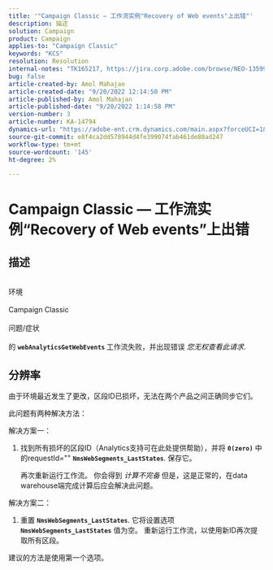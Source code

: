 ```yaml
---
title: '"Campaign Classic — 工作流实例"Recovery of Web events"上出错"'
description: 描述
solution: Campaign
product: Campaign
applies-to: "Campaign Classic"
keywords: "KCS"
resolution: Resolution
internal-notes: "TK165217, https://jira.corp.adobe.com/browse/NEO-13599"
bug: false
article-created-by: Amol Mahajan
article-created-date: "9/20/2022 12:14:50 PM"
article-published-by: Amol Mahajan
article-published-date: "9/20/2022 1:14:58 PM"
version-number: 3
article-number: KA-14794
dynamics-url: "https://adobe-ent.crm.dynamics.com/main.aspx?forceUCI=1&pagetype=entityrecord&etn=knowledgearticle&id=0af58dd1-dd38-ed11-9db0-000d3a5c1bcc"
source-git-commit: e8f4ca2dd578944d4fe399074fab461de88ad247
workflow-type: tm+mt
source-wordcount: '145'
ht-degree: 2%

---
```


# Campaign Classic — 工作流实例“Recovery of Web events”上出错

## 描述

<br>环境 <br><br>
Campaign Classic
<br><br>问题/症状<br><br>
的 <b>`webAnalyticsGetWebEvents` </b>工作流失败，并出现错误 *您无权查看此请求*.


## 分辨率


由于环境最近发生了更改，区段ID已损坏，无法在两个产品之间正确同步它们。

此问题有两种解决方法：

解决方案一：

1. 找到所有损坏的区段ID（Analytics支持可在此处提供帮助），并将 <b>`0(zero)`</b> 中的requestId=&quot;&quot; <b>`NmsWebSegments_LastStates`</b>. 保存它。

   再次重新运行工作流。 你会得到 *计算不完备* 但是，这是正常的，在data warehouse端完成计算后应会解决此问题。


解决方案二：

1. 重置 <b>`NmsWebSegments_LastStates`</b>. 它将设置选项 <b>`NmsWebSegments_LastStates`</b> 值为空。 重新运行工作流，以使用新ID再次提取所有区段。




建议的方法是使用第一个选项。
